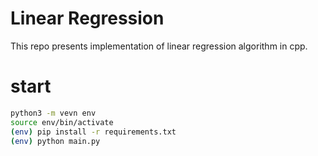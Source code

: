 # Linear Regression
This repo presents implementation of linear regression algorithm in cpp.

# start
```bash
python3 -m vevn env
source env/bin/activate
(env) pip install -r requirements.txt
(env) python main.py
```